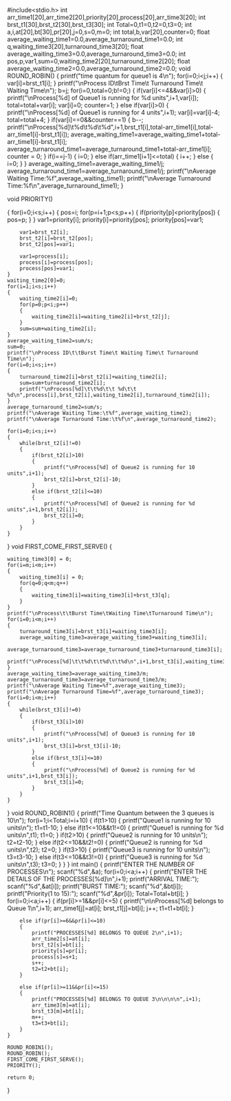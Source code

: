 #include<stdio.h>
int arr_time1[20],arr_time2[20],priority[20],process[20],arr_time3[20];
int brst_t1[30],brst_t2[30],brst_t3[30];
int Total=0,t1=0,t2=0,t3=0;
int a,i,at[20],bt[30],pr[20],j=0,s=0,m=0;
int total,b,var[20],counter=0;
float average_waiting_time1=0.0,average_turnaround_time1=0.0;
int q,waiting_time3[20],turnaround_time3[20];
float average_waiting_time3=0.0,average_turnaround_time3=0.0;
int pos,p,var1,sum=0,waiting_time2[20],turnaround_time2[20];
float average_waiting_time2=0.0,average_turnaround_time2=0.0;
void ROUND_ROBIN()
{
	printf("time quantum for queue1 is 4\n");
	for(i=0;i<j;i++)
	{
		var[i]=brst_t1[i];
	}
		printf("\nProcess ID\tBrst Time\t Turnaround Time\t Waiting Time\n");
	b=j;
    for(i=0,total=0;b!=0;) 
    { 
    	if(var[i]<=4&&var[i]>0) 
        {
			printf("\nProcess[%d] of Queue1 is running for %d units",i+1,var[i]); 
            total=total+var[i]; 
            var[i]=0; 
            counter=1; 
        } 
        else if(var[i]>0) 
        {
			printf("\nProcess[%d] of Queue1 is running for 4 units",i+1); 
            var[i]=var[i]-4; 
            total=total+4; 
        } 
        if(var[i]==0&&counter==1) 
        { 
            b--; 
            printf("\nProcess[%d]\t%d\t%d\t%d",i+1,brst_t1[i],total-arr_time1[i],total-arr_time1[i]-brst_t1[i]);
            average_waiting_time1=average_waiting_time1+total-arr_time1[i]-brst_t1[i]; 
            average_turnaround_time1=average_turnaround_time1+total-arr_time1[i]; 
            counter = 0; 
        } 
        if(i==j-1) 
        {
            i=0; 
        }
        else if(arr_time1[i+1]<=total) 
        {
            i++;
        }
        else 
        {
            i=0;
        }
    } 
    average_waiting_time1=average_waiting_time1/j;
    average_turnaround_time1=average_turnaround_time1/j;
    printf("\nAverage Waiting Time:%f",average_waiting_time1); 
    printf("\nAverage Turnaround Time:%f\n",average_turnaround_time1); 
}

void PRIORITY()

{
	for(i=0;i<s;i++)
    {
        pos=i;
        for(p=i+1;p<s;p++)
        {
            if(priority[p]<priority[pos])
            {
                pos=p;
            }
        }
        var1=priority[i];
        priority[i]=priority[pos];
        priority[pos]=var1; 
        
        var1=brst_t2[i];
        brst_t2[i]=brst_t2[pos];
        brst_t2[pos]=var1;
        
        var1=process[i];
        process[i]=process[pos];
        process[pos]=var1;
    }
    waiting_time2[0]=0;
    for(i=1;i<s;i++)
    {
        waiting_time2[i]=0;
        for(p=0;p<i;p++)
        {
            waiting_time2[i]=waiting_time2[i]+brst_t2[j];
        }
        sum=sum+waiting_time2[i];
    }
    average_waiting_time2=sum/s;
    sum=0;
    printf("\nProcess ID\t\tBurst Time\t Waiting Time\t Turnaround Time\n");
    for(i=0;i<s;i++)
    {
    	turnaround_time2[i]=brst_t2[i]+waiting_time2[i];
        sum=sum+turnaround_time2[i];
        printf("\nProcess[%d]\t\t%d\t\t %d\t\t %d\n",process[i],brst_t2[i],waiting_time2[i],turnaround_time2[i]);
    }
    average_turnaround_time2=sum/s;
    printf("\nAverage Waiting Time:\t%f",average_waiting_time2);
    printf("\nAverage Turnaround Time:\t%f\n",average_turnaround_time2);
    
    for(i=0;i<s;i++)
    {
    	while(brst_t2[i]!=0)
    	{
    		if(brst_t2[i]>10)
    		{
				printf("\nProcess[%d] of Queue2 is running for 10 units",i+1);
				brst_t2[i]=brst_t2[i]-10;
			}
			else if(brst_t2[i]<=10)
			{
				printf("\nProcess[%d] of Queue2 is running for %d units",i+1,brst_t2[i]);
				brst_t2[i]=0;
			}
		}
	}

}
void FIRST_COME_FIRST_SERVE()
{

	waiting_time3[0] = 0;   
    for(i=m;i<m;i++)
    {
        waiting_time3[i] = 0;
        for(q=0;q<m;q++)
        {
            waiting_time3[i]=waiting_time3[i]+brst_t3[q];
        }
    }
    printf("\nProcess\t\tBurst Time\tWaiting Time\tTurnaround Time\n");
    for(i=0;i<m;i++)
    {
        turnaround_time3[i]=brst_t3[i]+waiting_time3[i];
        average_waiting_time3=average_waiting_time3+waiting_time3[i];
        average_turnaround_time3=average_turnaround_time3+turnaround_time3[i];
        printf("\nProcess[%d]\t\t%d\t\t%d\t\t%d\n",i+1,brst_t3[i],waiting_time3[i],turnaround_time3[i]);
    }
    average_waiting_time3=average_waiting_time3/m;
    average_turnaround_time3=average_turnaround_time3/m;
    printf("\nAverage Waiting Time=%f",average_waiting_time3);
    printf("\nAverage Turnaround Time=%f",average_turnaround_time3);
    for(i=0;i<m;i++)
    {
    	while(brst_t3[i]!=0)
    	{
    		if(brst_t3[i]>10)
    		{
				printf("\nProcess[%d] of Queue3 is running for 10 units",i+1);
				brst_t3[i]=brst_t3[i]-10;
			}
			else if(brst_t3[i]<=10)
			{
				printf("\nProcess[%d] of Queue2 is running for %d units",i+1,brst_t3[i]);
				brst_t3[i]=0;
			}
		}
	}
}
void ROUND_ROBIN1()
{
	printf("Time Quantum between the 3 queues is 10\n");
	for(i=1;i<Total;i=i+10)
	{
		if(t1>10)
		{
			printf("Queue1 is running for 10 units\n");
			t1=t1-10;
		}
		else if(t1<=10&&t1!=0)
		{
			printf("Queue1 is running for %d units\n",t1);
			t1=0;
		}
		if(t2>10)
		{
			printf("Queue2 is running for 10 units\n");
			t2=t2-10;
		}
		else if(t2<=10&&t2!=0)
		{
			printf("Queue2 is running for %d units\n",t2);
			t2=0;
		}
		if(t3>10)
		{
			printf("Queue3 is running for 10 units\n");
			t3=t3-10;
		}
		else if(t3<=10&&t3!=0)
		{
			printf("Queue3 is running for %d units\n",t3);
			t3=0;
		}
	}
}
int main()
{
	printf("ENTER THE NUMBER OF PROCESSES\n");
	scanf("%d",&a);
	for(i=0;i<a;i++)
	{
		printf("ENTER THE DETAILS OF THE PROCESSES[%d]\n",i+1);
		printf("ARRIVAL TIME:");
		scanf("%d",&at[i]);
		printf("BURST TIME:");
		scanf("%d",&bt[i]);
		printf("Priority(1 to 15):");
		scanf("%d",&pr[i]);
		Total=Total+bt[i];
	}
	for(i=0;i<a;i++)
	{
		if(pr[i]>=1&&pr[i]<=5)
		{
			printf("\n\nProcess[%d] belongs to Queue 1\n",i+1);
			arr_time1[j]=at[i];
			brst_t1[j]=bt[i];
			j++;
			t1=t1+bt[i];
		}
		
		else if(pr[i]>=6&&pr[i]<=10)
		{
			printf("PROCESSES[%d] BELONGS TO QUEUE 2\n",i+1);
			arr_time2[s]=at[i];
			brst_t2[s]=bt[i];
			priority[s]=pr[i];
			process[s]=s+1;
			s++;
			t2=t2+bt[i];
		}
		
		else if(pr[i]>=11&&pr[i]<=15)
		{
			printf("PROCESSES[%d] BELONGS TO QUEUE 3\n\n\n\n",i+1);
			arr_time3[m]=at[i];
			brst_t3[m]=bt[i];
			m++;
			t3=t3+bt[i];
		}
	}
	
    ROUND_ROBIN1();
	ROUND_ROBIN();
	FIRST_COME_FIRST_SERVE();
	PRIORITY();
	
	return 0;
}


